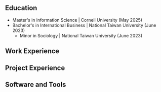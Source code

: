 ## Education
- Master's in Information Science | Cornell University (May 2025)
- Bachelor's in International Business | National Taiwan University (June 2023)
  - Minor in Sociology | National Taiwan University (June 2023)   
## Work Experience
## Project Experience
## Software and Tools
